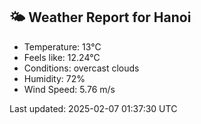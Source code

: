 <!-- WEATHER-START -->
## 🌤 Weather Report for Hanoi

- Temperature: 13°C
- Feels like: 12.24°C
- Conditions: overcast clouds
- Humidity: 72%
- Wind Speed: 5.76 m/s

Last updated: 2025-02-07 01:37:30 UTC
<!-- WEATHER-END -->
